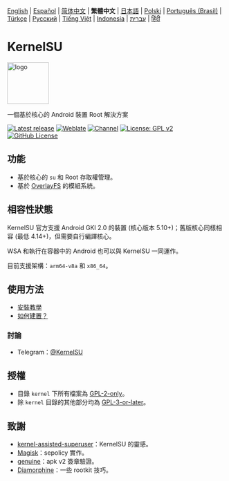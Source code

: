 [English](README.md) | [Español](README_ES.md) | [简体中文](README_CN.md) | **繁體中文** | [日本語](README_JP.md) | [Polski](README_PL.md) | [Português (Brasil)](README_PT-BR.md) | [Türkçe](README_TR.md) | [Русский](README_RU.md) | [Tiếng Việt](README_VI.md) | [Indonesia](README_ID.md) | [עברית](README_IW.md) | [हिंदी](README_IN.md)

# KernelSU

<img src="https://kernelsu.org/logo.png" style="width: 96px;" alt="logo">

一個基於核心的 Android 裝置 Root 解決方案

[![Latest release](https://img.shields.io/github/v/release/tiann/KernelSU?label=Release&logo=github)](https://github.com/tiann/KernelSU/releases/latest)
[![Weblate](https://img.shields.io/badge/Localization-Weblate-teal?logo=weblate)](https://hosted.weblate.org/engage/kernelsu)
[![Channel](https://img.shields.io/badge/Follow-Telegram-blue.svg?logo=telegram)](https://t.me/KernelSU)
[![License: GPL v2](https://img.shields.io/badge/License-GPL%20v2-orange.svg?logo=gnu)](https://www.gnu.org/licenses/old-licenses/gpl-2.0.en.html)
[![GitHub License](https://img.shields.io/github/license/tiann/KernelSU?logo=gnu)](/LICENSE)

## 功能

- 基於核心的 `su` 和 Root 存取權管理。
- 基於 [OverlayFS](https://en.wikipedia.org/wiki/OverlayFS) 的模組系統。

## 相容性狀態

KernelSU 官方支援 Android GKI 2.0 的裝置 (核心版本 5.10+)；舊版核心同樣相容 (最低 4.14+)，但需要自行編譯核心。

WSA 和執行在容器中的 Android 也可以與 KernelSU 一同運作。

目前支援架構：`arm64-v8a` 和 `x86_64`。

## 使用方法

- [安裝教學](https://kernelsu.org/zh_TW/guide/installation.html)
- [如何建置？](https://kernelsu.org/zh_TW/guide/how-to-build.html)

### 討論

- Telegram：[@KernelSU](https://t.me/KernelSU)

## 授權

- 目錄 `kernel` 下所有檔案為 [GPL-2-only](https://www.gnu.org/licenses/old-licenses/gpl-2.0.en.html)。
- 除 `kernel` 目錄的其他部分均為 [GPL-3-or-later](https://www.gnu.org/licenses/gpl-3.0.html)。

## 致謝

- [kernel-assisted-superuser](https://git.zx2c4.com/kernel-assisted-superuser/about/)：KernelSU 的靈感。
- [Magisk](https://github.com/topjohnwu/Magisk)：sepolicy 實作。
- [genuine](https://github.com/brevent/genuine/)：apk v2 簽章驗證。
- [Diamorphine](https://github.com/m0nad/Diamorphine)：一些 rootkit 技巧。
